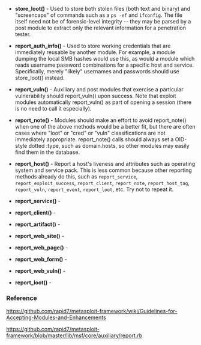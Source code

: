* **store_loot()** - Used to store both stolen files (both text and binary) and "screencaps" of commands such as a ```ps -ef``` and ```ifconfig```. The file itself need not be of forensic-level integrity -- they may be parsed by a post module to extract only the relevant information for a penetration tester.

* **report_auth_info()** - Used to store working credentials that are immediately reusable by another module. For example, a module dumping the local SMB hashes would use this, as would a module which reads username:password combinations for a specific host and service. Specifically, merely "likely" usernames and passwords should use store_loot() instead.

* **report_vuln()** - Auxiliary and post modules that exercise a particular vulnerability should report_vuln() upon success. Note that exploit modules automatically report_vuln() as part of opening a session (there is no need to call it especially).

* **report_note()** - Modules should make an effort to avoid report_note() when one of the above methods would be a better fit, but there are often cases where "loot" or "cred" or "vuln" classifications are not immediately appropriate. report_note() calls should always set a OID-style dotted :type, such as domain.hosts, so other modules may easily find them in the database.

* **report_host()** - Report a host's liveness and attributes such as operating system and service pack. This is less common because other reporting methods already do this, such as ```report_service```, ```report_exploit_success```, ```report_client```, ```report_note```, ```report_host_tag```, ```report_vuln```, ```report_event```, ```report_loot```, etc. Try not to repeat it.

* **report_service()** - 

* **report_client()** - 

* **report_artifact()** -

* **report_web_site()** - 

* **report_web_page()** - 

* **report_web_form()** - 

* **report_web_vuln()** - 

* **report_loot()** -

### Reference

https://github.com/rapid7/metasploit-framework/wiki/Guidelines-for-Accepting-Modules-and-Enhancements

https://github.com/rapid7/metasploit-framework/blob/master/lib/msf/core/auxiliary/report.rb